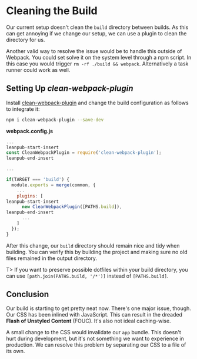 # Cleaning the Build

Our current setup doesn't clean the `build` directory between builds. As this can get annoying if we change our setup, we can use a plugin to clean the directory for us.

Another valid way to resolve the issue would be to handle this outside of Webpack. You could set solve it on the system level through a npm script. In this case you would trigger `rm -rf ./build && webpack`. Alternatively a task runner could work as well.

## Setting Up *clean-webpack-plugin*

Install [clean-webpack-plugin](https://www.npmjs.com/package/clean-webpack-plugin) and change the build configuration as follows to integrate it:

```bash
npm i clean-webpack-plugin --save-dev
```

**webpack.config.js**

```javascript
...
leanpub-start-insert
const CleanWebpackPlugin = require('clean-webpack-plugin');
leanpub-end-insert

...

if(TARGET === 'build') {
  module.exports = merge(common, {
    ...
    plugins: [
leanpub-start-insert
      new CleanWebpackPlugin([PATHS.build]),
leanpub-end-insert
      ...
    ]
  });
}
```

After this change, our `build` directory should remain nice and tidy when building. You can verify this by building the project and making sure no old files remained in the output directory.

T> If you want to preserve possible dotfiles within your build directory, you can use `[path.join(PATHS.build, '/*')]` instead of `[PATHS.build]`.

## Conclusion

Our build is starting to get pretty neat now. There's one major issue, though. Our CSS has been inlined with JavaScript. This can result in the dreaded **Flash of Unstyled Content** (FOUC). It's also not ideal caching-wise.

A small change to the CSS would invalidate our `app` bundle. This doesn't hurt during development, but it's not something we want to experience in production. We can resolve this problem by separating our CSS to a file of its own.
